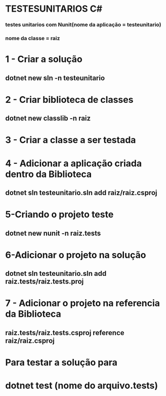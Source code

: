 # TESTESUNITARIOS C# 

### testes unitarios com Nunit(nome da aplicação = testeunitario)
### nome da classe = raiz

# 1 - Criar a solução 
## dotnet new sln -n testeunitario

# 2 - Criar biblioteca de classes
## dotnet new classlib -n raiz

# 3 - Criar a classe a ser testada

<!-- using System;

namespace Raiz
{
    public class RaizQuadrada
    {
        public int calcularaizquadrada(int numero1) => Math.Sqrt(numero1);

    }
} -->

# 4 - Adicionar a aplicação criada dentro da Biblioteca
## dotnet sln testeunitario.sln add raiz/raiz.csproj

# 5-Criando o projeto teste 
## dotnet new nunit -n raiz.tests

# 6-Adicionar o projeto na solução 
## dotnet sln testeunitario.sln add raiz.tests/raiz.tests.proj

# 7 - Adicionar o projeto na referencia da Biblioteca
## raiz.tests/raiz.tests.csproj reference raiz/raiz.csproj

# Para testar a solução para
# dotnet test (nome do arquivo.tests)

<!-- Unitest1

using NUnit.Framework;
using raiz;

namespace raiz.tests

{
    [TestFixture]
    public class CalculaRaiz

    {
        [Test]
        public void Test1 () 
        {
            RaizQuadrada r = new RaizQuadrada ();
            var result = r.CalcRaiz (16);
            Assert.That (4, Is.EqualTo (result));
        }

    }

} -->